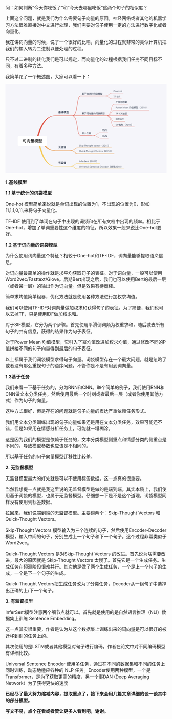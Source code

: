 问：如何判断”今天你吃饭了“和”今天去哪里吃饭“这两个句子的相似度？

上面这个问题，就是我们为什么需要句子向量的原因。神经网络或者其他的机器学习方法很难直接对中文进行处理，我们需要对句子使用一定的方法进行数字化或者向量化。

我在讲词向量的时候，说了一个很好的比喻，向量化的过程就非常的类似计算机把我们的输入转为二进制以便处理的过程。

只不过二进制的转化我们是可以规定，而向量化的过程根据我们任务不同目标不同，有着多种方法。

我简单花了一个概述图，大家可以看一下：

![综述](./images/综述.png)

**1.基线模型**

**1.1 基于统计的词袋模型**

One-hot 模型简单来说就是单词出现的位置为1，不出现的位置为0，形如[1,1,1,0,1],来将句子向量化。

TF-IDF 使用到了单词在句子中出现的词频和在所有文档中出现的频率。相比于One-hot，增加了单词重要性这个维度的特征，所以效果一般来说比One-hot要好。

**1.2 基于词向量的词袋模型**

为什么使用词向量这个特征？相较于One-hot和TF-IDF，词向量能够提取语义信息。

对词向量最简单的操作就是求平均获取句子的表征。对于词向量，一般可以使用Word2vec/Fasttext/Glove。后期Bert出现之后，我们也可以使用Bert的最后一层（或者某一层）的输出作为词向量。但是效果有待商榷。

简单求均值简单粗暴，优化方法就是使用各种方法进行加权求均值。

我们可以使用TF-IDF对词向量做加权求和获得句子的表征。为了简便，我们也可以去掉TF，只是使用IDF做加权求和。

对于SIF模型，它分为两个步骤。首先使用平滑倒词频为权重求和，随后减去所有句子的共有信息，获得的结果作为句子表征。

对于Power Mean 均值模型，它引入了幂均值改进加权求均值，通过修改不同的P值拼接不同的句子向量得到最后的句子表征。

以上都属于我们词袋模型求得句子向量。词袋模型存在一个最大问题，就是忽略了或者没有那么重视句子的语序问题，不管你是不是有用到词向量。

**1.3基于任务**

我们来看一下基于任务的，分为RNN和CNN。举个简单的例子，我们使用RNN和CNN做文本分类任务，然后使用最后一个时刻或者最后一层（或者你使用其他方式）作为句子的向量。

这种方式很好，但是存在的问题就是句子向量的表达严重依赖任务形式。

我们用文本分类训练出现的句子向量如果还是用在文本分类任务，效果可能还不错，但是如果用在情感分析任务上，可能就一塌糊涂。

这是因为我们的模型是依赖于任务的，文本分类模型侧重点和情感分类的侧重点是不同的，导致模型参数也应该是不相同的。

所以基于任务的句子向量模型迁移性比较差。

**2. 无监督模型**

无监督模型最大的好处就是可以不使用标签数据。这一点真的很重要。

当然我想提一点就是我这里说的无监督模型是做的是端到端。其实本质上，我们使用基于词袋的模型，也属于无监督模型。仔细想一下是不是这个道理，词袋模型同样没有使用到标签数据。

拉回来，我们说端到端的无监督模型。主要谈两个：Skip-Thought Vectors 和 Quick-Thought Vectors。

Skip-Thought Vectors 模型输入为三个连续的句子，然后使用Encoder-Decoder模型，输入中间的句子，分别生成上一个句子和下一个句子。这个过程非常类似于Word2vec。

Quick-Thought Vectors 是对Skip-Thought Vectors 的改进。首先说为啥需要改进，最大的原因就是 Skip-Thought Vectors 太慢了。首先它是一个生成任务。生成任务在预测阶段很难并行。其次他是做了两个生成任务，一个是上一个句子的生成，一个是下一个句子的生成。

Quick-Thought Vectors把生成任务改为了分类任务，Decoder从一组句子中选择出正确的上/下一个句子。

**3. 有监督**模型

InferSent模型注意两个细节点就可以。首先就是使用的是自然语言推理（NLI）数据集上训练 Sentence Embedding。

这一点其实很重要，作者是认为从这个数据集上训练出来的词向量是可以很好的被迁移到别的任务上的。

其次使用的是LSTM或者其他模型对句子进行编码，作者在论文中对不同编码模型有详细比较。

Universal Sentence Encoder 使用多任务，通过在不同的数据集和不同的任务上同时训练，动态地适应各种的 NLP 任务。Encoder使用两种模型，一个是Transformer，是为了获取更高的精度，另一个事DAN (Deep Averaging Network）为了获得更快的速度



**已经尽了最大努力缩减内容，提取重点了，接下来会用几篇文章详细的谈一谈其中的部分模型。**

**写文不易，点个在看或者赞让更多人看到吧，谢谢。**
